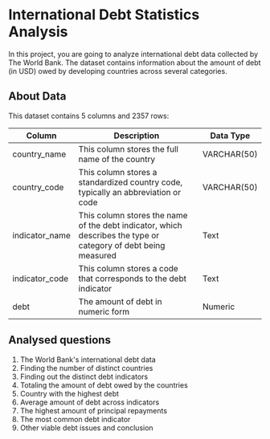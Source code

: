 # International Debt Statistics Analysis

In this project, you are going to analyze international debt data collected by The World Bank. The dataset contains information about the amount of debt (in USD) owed by developing countries across several categories.

## About Data
This dataset contains 5 columns and 2357 rows:

| Column    | Description    | Data Type   |
| ----------- | ----------- | ----------- |
| country_name | This column stores the full name of the country| VARCHAR(50) |
| country_code| This column stores a standardized country code, typically an abbreviation or code | VARCHAR(50) |
| indicator_name |This column stores the name of the debt indicator, which describes the type or category of debt being measured| Text |
|indicator_code |This column stores a code that corresponds to the debt indicator |Text|
|debt	|The amount of debt in numeric form	|Numeric|

## Analysed questions 

1. The World Bank's international debt data
2. Finding the number of distinct countries
3. Finding out the distinct debt indicators
4. Totaling the amount of debt owed by the countries
5. Country with the highest debt
6. Average amount of debt across indicators
7. The highest amount of principal repayments
8. The most common debt indicator
9. Other viable debt issues and conclusion

